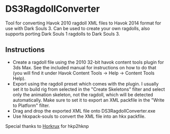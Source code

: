 # DS3RagdollConverter
Tool for converting Havok 2010 ragdoll XML files to Havok 2014 format for use with Dark Souls 3. Can be used to create your own ragdolls, also supports porting Dark Souls 1 ragdolls to Dark Souls 3.

## Instructions
* Create a ragdoll file using the 2010 32-bit havok content tools plugin for 3ds Max. See the included manual for instructions on how to do that (you will find it under Havok Content Tools -> Help -> Content Tools Help). 
* Export using the ragdoll preset which comes with the plugin. I usually set it to build rig from selected in the "Create Skeletons" filter and select only the animation skeleton, not the ragdoll, which will be detected automatically. Make sure to set it to export an XML packfile in the "Write to Platform" filter.
* Drag and drop the exported XML file onto DS3RagdollConverter.exe
* Use hkxpack-souls to convert the XML file into an hkx packfile.

Special thanks to [Horkrux](https://github.com/horkrux) for hkp2hknp
